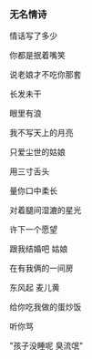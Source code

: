### 无名情诗

情话写了多少

你都是抿着嘴笑

说老娘才不吃你那套

长发未干

眼里有浪

我不写天上的月亮

只爱尘世的姑娘

用三寸舌头

量你口中柔长

对着腿间湿漉的星光

许下一个愿望

跟我结婚吧 姑娘

在有我俩的一间房

东风起 麦儿黄

给你吃我做的蛋炒饭

听你骂

"孩子没睡呢 臭流氓"

